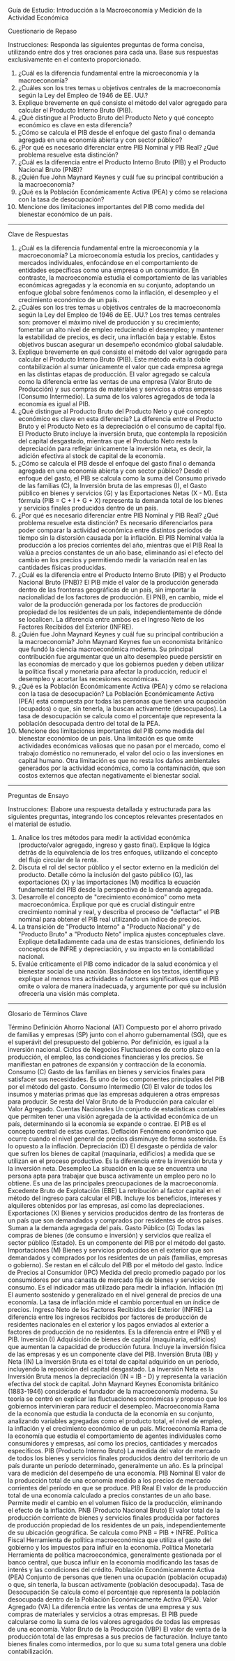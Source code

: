 Guía de Estudio: Introducción a la Macroeconomía y Medición de la Actividad Económica

Cuestionario de Repaso

Instrucciones: Responda las siguientes preguntas de forma concisa, utilizando entre dos y tres oraciones para cada una. Base sus respuestas exclusivamente en el contexto proporcionado.

1. ¿Cuál es la diferencia fundamental entre la microeconomía y la macroeconomía?
2. ¿Cuáles son los tres temas u objetivos centrales de la macroeconomía según la Ley del Empleo de 1946 de EE. UU.?
3. Explique brevemente en qué consiste el método del valor agregado para calcular el Producto Interno Bruto (PIB).
4. ¿Qué distingue al Producto Bruto del Producto Neto y qué concepto económico es clave en esta diferencia?
5. ¿Cómo se calcula el PIB desde el enfoque del gasto final o demanda agregada en una economía abierta y con sector público?
6. ¿Por qué es necesario diferenciar entre PIB Nominal y PIB Real? ¿Qué problema resuelve esta distinción?
7. ¿Cuál es la diferencia entre el Producto Interno Bruto (PIB) y el Producto Nacional Bruto (PNB)?
8. ¿Quién fue John Maynard Keynes y cuál fue su principal contribución a la macroeconomía?
9. ¿Qué es la Población Económicamente Activa (PEA) y cómo se relaciona con la tasa de desocupación?
10. Mencione dos limitaciones importantes del PIB como medida del bienestar económico de un país.


--------------------------------------------------------------------------------


Clave de Respuestas

1. ¿Cuál es la diferencia fundamental entre la microeconomía y la macroeconomía? La microeconomía estudia los precios, cantidades y mercados individuales, enfocándose en el comportamiento de entidades específicas como una empresa o un consumidor. En contraste, la macroeconomía estudia el comportamiento de las variables económicas agregadas y la economía en su conjunto, adoptando un enfoque global sobre fenómenos como la inflación, el desempleo y el crecimiento económico de un país.
2. ¿Cuáles son los tres temas u objetivos centrales de la macroeconomía según la Ley del Empleo de 1946 de EE. UU.? Los tres temas centrales son: promover el máximo nivel de producción y su crecimiento; fomentar un alto nivel de empleo reduciendo el desempleo; y mantener la estabilidad de precios, es decir, una inflación baja y estable. Estos objetivos buscan asegurar un desempeño económico global saludable.
3. Explique brevemente en qué consiste el método del valor agregado para calcular el Producto Interno Bruto (PIB). Este método evita la doble contabilización al sumar únicamente el valor que cada empresa agrega en las distintas etapas de producción. El valor agregado se calcula como la diferencia entre las ventas de una empresa (Valor Bruto de Producción) y sus compras de materiales y servicios a otras empresas (Consumo Intermedio). La suma de los valores agregados de toda la economía es igual al PIB.
4. ¿Qué distingue al Producto Bruto del Producto Neto y qué concepto económico es clave en esta diferencia? La diferencia entre el Producto Bruto y el Producto Neto es la depreciación o el consumo de capital fijo. El Producto Bruto incluye la inversión bruta, que contempla la reposición del capital desgastado, mientras que el Producto Neto resta la depreciación para reflejar únicamente la inversión neta, es decir, la adición efectiva al stock de capital de la economía.
5. ¿Cómo se calcula el PIB desde el enfoque del gasto final o demanda agregada en una economía abierta y con sector público? Desde el enfoque del gasto, el PIB se calcula como la suma del Consumo privado de las familias (C), la Inversión bruta de las empresas (I), el Gasto público en bienes y servicios (G) y las Exportaciones Netas (X - M). Esta fórmula (PIB = C + I + G + X) representa la demanda total de los bienes y servicios finales producidos dentro de un país.
6. ¿Por qué es necesario diferenciar entre PIB Nominal y PIB Real? ¿Qué problema resuelve esta distinción? Es necesario diferenciarlos para poder comparar la actividad económica entre distintos períodos de tiempo sin la distorsión causada por la inflación. El PIB Nominal valúa la producción a los precios corrientes del año, mientras que el PIB Real la valúa a precios constantes de un año base, eliminando así el efecto del cambio en los precios y permitiendo medir la variación real en las cantidades físicas producidas.
7. ¿Cuál es la diferencia entre el Producto Interno Bruto (PIB) y el Producto Nacional Bruto (PNB)? El PIB mide el valor de la producción generada dentro de las fronteras geográficas de un país, sin importar la nacionalidad de los factores de producción. El PNB, en cambio, mide el valor de la producción generada por los factores de producción propiedad de los residentes de un país, independientemente de dónde se localicen. La diferencia entre ambos es el Ingreso Neto de los Factores Recibidos del Exterior (INFRE).
8. ¿Quién fue John Maynard Keynes y cuál fue su principal contribución a la macroeconomía? John Maynard Keynes fue un economista británico que fundó la ciencia macroeconómica moderna. Su principal contribución fue argumentar que un alto desempleo puede persistir en las economías de mercado y que los gobiernos pueden y deben utilizar la política fiscal y monetaria para afectar la producción, reducir el desempleo y acortar las recesiones económicas.
9. ¿Qué es la Población Económicamente Activa (PEA) y cómo se relaciona con la tasa de desocupación? La Población Económicamente Activa (PEA) está compuesta por todas las personas que tienen una ocupación (ocupados) o que, sin tenerla, la buscan activamente (desocupados). La tasa de desocupación se calcula como el porcentaje que representa la población desocupada dentro del total de la PEA.
10. Mencione dos limitaciones importantes del PIB como medida del bienestar económico de un país. Una limitación es que omite actividades económicas valiosas que no pasan por el mercado, como el trabajo doméstico no remunerado, el valor del ocio o las inversiones en capital humano. Otra limitación es que no resta los daños ambientales generados por la actividad económica, como la contaminación, que son costos externos que afectan negativamente el bienestar social.


--------------------------------------------------------------------------------


Preguntas de Ensayo

Instrucciones: Elabore una respuesta detallada y estructurada para las siguientes preguntas, integrando los conceptos relevantes presentados en el material de estudio.

1. Analice los tres métodos para medir la actividad económica (producto/valor agregado, ingreso y gasto final). Explique la lógica detrás de la equivalencia de los tres enfoques, utilizando el concepto del flujo circular de la renta.
2. Discuta el rol del sector público y el sector externo en la medición del producto. Detalle cómo la inclusión del gasto público (G), las exportaciones (X) y las importaciones (M) modifica la ecuación fundamental del PIB desde la perspectiva de la demanda agregada.
3. Desarrolle el concepto de "crecimiento económico" como meta macroeconómica. Explique por qué es crucial distinguir entre crecimiento nominal y real, y describa el proceso de "deflactar" el PIB nominal para obtener el PIB real utilizando un índice de precios.
4. La transición de "Producto Interno" a "Producto Nacional" y de "Producto Bruto" a "Producto Neto" implica ajustes conceptuales clave. Explique detalladamente cada una de estas transiciones, definiendo los conceptos de INFRE y depreciación, y su impacto en la contabilidad nacional.
5. Evalúe críticamente el PIB como indicador de la salud económica y el bienestar social de una nación. Basándose en los textos, identifique y explique al menos tres actividades o factores significativos que el PIB omite o valora de manera inadecuada, y argumente por qué su inclusión ofrecería una visión más completa.


--------------------------------------------------------------------------------


Glosario de Términos Clave

Término	Definición
Ahorro Nacional (AT)	Compuesto por el ahorro privado de familias y empresas (SP) junto con el ahorro gubernamental (SG), que es el superávit del presupuesto del gobierno. Por definición, es igual a la inversión nacional.
Ciclos de Negocios	Fluctuaciones de corto plazo en la producción, el empleo, las condiciones financieras y los precios. Se manifiestan en patrones de expansión y contracción de la economía.
Consumo (C)	Gasto de las familias en bienes y servicios finales para satisfacer sus necesidades. Es uno de los componentes principales del PIB por el método del gasto.
Consumo Intermedio (CI)	El valor de todos los insumos y materias primas que las empresas adquieren a otras empresas para producir. Se resta del Valor Bruto de la Producción para calcular el Valor Agregado.
Cuentas Nacionales	Un conjunto de estadísticas contables que permiten tener una visión agregada de la actividad económica de un país, determinando si la economía se expande o contrae. El PIB es el concepto central de estas cuentas.
Deflación	Fenómeno económico que ocurre cuando el nivel general de precios disminuye de forma sostenida. Es lo opuesto a la inflación.
Depreciación (D)	El desgaste o pérdida de valor que sufren los bienes de capital (maquinaria, edificios) a medida que se utilizan en el proceso productivo. Es la diferencia entre la inversión bruta y la inversión neta.
Desempleo	La situación en la que se encuentra una persona apta para trabajar que busca activamente un empleo pero no lo obtiene. Es una de las principales preocupaciones de la macroeconomía.
Excedente Bruto de Explotación (EBE)	La retribución al factor capital en el método del ingreso para calcular el PIB. Incluye los beneficios, intereses y alquileres obtenidos por las empresas, así como las depreciaciones.
Exportaciones (X)	Bienes y servicios producidos dentro de las fronteras de un país que son demandados y comprados por residentes de otros países. Suman a la demanda agregada del país.
Gasto Público (G)	Todas las compras de bienes (de consumo e inversión) y servicios que realiza el sector público (Estado). Es un componente del PIB por el método del gasto.
Importaciones (M)	Bienes y servicios producidos en el exterior que son demandados y comprados por los residentes de un país (familias, empresas o gobierno). Se restan en el cálculo del PIB por el método del gasto.
Índice de Precios al Consumidor (IPC)	Medida del precio promedio pagado por los consumidores por una canasta de mercado fija de bienes y servicios de consumo. Es el indicador más utilizado para medir la inflación.
Inflación (π)	El aumento sostenido y generalizado en el nivel general de precios de una economía. La tasa de inflación mide el cambio porcentual en un índice de precios.
Ingreso Neto de los Factores Recibidos del Exterior (INFRE)	La diferencia entre los ingresos recibidos por factores de producción de residentes nacionales en el exterior y los pagos enviados al exterior a factores de producción de no residentes. Es la diferencia entre el PNB y el PIB.
Inversión (I)	Adquisición de bienes de capital (maquinaria, edificios) que aumentan la capacidad de producción futura. Incluye la inversión física de las empresas y es un componente clave del PIB.
Inversión Bruta (IB) y Neta (IN)	La Inversión Bruta es el total de capital adquirido en un período, incluyendo la reposición del capital desgastado. La Inversión Neta es la Inversión Bruta menos la depreciación (IN = IB - D) y representa la variación efectiva del stock de capital.
John Maynard Keynes	Economista británico (1883-1946) considerado el fundador de la macroeconomía moderna. Su teoría se centró en explicar las fluctuaciones económicas y propuso que los gobiernos intervinieran para reducir el desempleo.
Macroeconomía	Rama de la economía que estudia la conducta de la economía en su conjunto, analizando variables agregadas como el producto total, el nivel de empleo, la inflación y el crecimiento económico de un país.
Microeconomía	Rama de la economía que estudia el comportamiento de agentes individuales como consumidores y empresas, así como los precios, cantidades y mercados específicos.
PIB (Producto Interno Bruto)	La medida del valor de mercado de todos los bienes y servicios finales producidos dentro del territorio de un país durante un período determinado, generalmente un año. Es la principal vara de medición del desempeño de una economía.
PIB Nominal	El valor de la producción total de una economía medido a los precios de mercado corrientes del período en que se produce.
PIB Real	El valor de la producción total de una economía calculado a precios constantes de un año base. Permite medir el cambio en el volumen físico de la producción, eliminando el efecto de la inflación.
PNB (Producto Nacional Bruto)	El valor total de la producción corriente de bienes y servicios finales producida por factores de producción propiedad de los residentes de un país, independientemente de su ubicación geográfica. Se calcula como PNB = PIB + INFRE.
Política Fiscal	Herramienta de política macroeconómica que utiliza el gasto del gobierno y los impuestos para influir en la economía.
Política Monetaria	Herramienta de política macroeconómica, generalmente gestionada por el banco central, que busca influir en la economía modificando las tasas de interés y las condiciones del crédito.
Población Económicamente Activa (PEA)	Conjunto de personas que tienen una ocupación (población ocupada) o que, sin tenerla, la buscan activamente (población desocupada).
Tasa de Desocupación	Se calcula como el porcentaje que representa la población desocupada dentro de la Población Económicamente Activa (PEA).
Valor Agregado (VA)	La diferencia entre las ventas de una empresa y sus compras de materiales y servicios a otras empresas. El PIB puede calcularse como la suma de los valores agregados de todas las empresas de una economía.
Valor Bruto de la Producción (VBP)	El valor de venta de la producción total de las empresas a sus precios de facturación. Incluye tanto bienes finales como intermedios, por lo que su suma total genera una doble contabilización.
